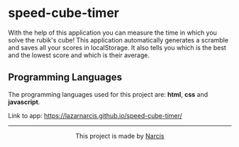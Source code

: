 # speed-cube-timer

With the help of this application you can measure the time in which you solve the rubik's cube! This application automatically generates a scramble and saves all your scores in localStorage. It also tells you which is the best and the lowest score and which is their average.

## Programming Languages

The programming languages used for this project are: <b>html</b>, <b>css</b> and <b>javascript</b>.

Link to app: https://lazarnarcis.github.io/speed-cube-timer/

<hr>

<p align="center">This project is made by <a href="https://lazarnarcis.github.io">Narcis</a></p>